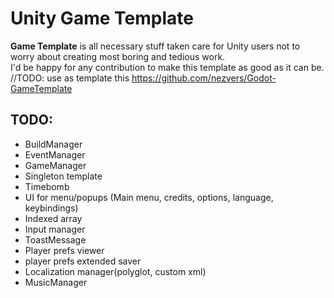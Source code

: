 # Unity Game Template
**Game Template** is all necessary stuff taken care for Unity users not to worry about creating most boring and tedious work.  
I'd be happy for any contribution to make this template as good as it can be.  
//TODO: use as template this https://github.com/nezvers/Godot-GameTemplate

## TODO:
 * BuildManager
 * EventManager
 * GameManager
 * Singleton template
 * Timebomb
 * UI for menu/popups (Main menu, credits, options, language, keybindings)
 * Indexed array
 * Input manager
 * ToastMessage
 * Player prefs viewer
 * player prefs extended saver
 * Localization manager(polyglot, custom xml)
 * MusicManager
 